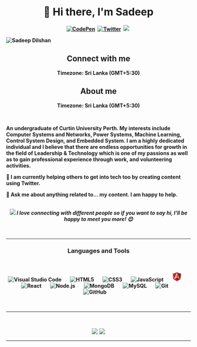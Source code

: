 <p>
  <h1 align="center"><b>👋 Hi there, I'm Sadeep</h1>
</p>
<p align="center">
<a href="https://codepen.io/sadeep654"><img src="https://img.shields.io/badge/Codepen-000000?style=for-the-badge&logo=codepen&logoColor=white" alt="CodePen" /></a>&nbsp;
<a href="https://twitter.com/sadeepdilshan69"><img src="https://img.shields.io/badge/Twitter-1DA1F2?style=for-the-badge&logo=twitter&logoColor=white" alt="Twitter" /></a>&nbsp;
<a href="https://dev.to/sadeep654"><img src="https://img.shields.io/badge/dev.to-0A0A0A?style=for-the-badge&logo=dev.to&logoColor=white alt="Dev.to" /></a>&nbsp;
</p>
  
 ![Sadeep Dilshan](https://user-images.githubusercontent.com/76505825/156299447-eab452ac-8e0b-4b84-9cac-31018f1eaf61.jpg) 
 
<h2 align="center">Connect with me</h2>
<p align="center">
Timezone: Sri Lanka (GMT+5:30)
</p>

<h2 align="center">About me</h2>
<p align="center">
Timezone: Sri Lanka (GMT+5:30)
</p>
<br />
<p>An undergraduate of Curtin University Perth. My interests include Computer Systems and Networks, Power Systems, Machine Learning, Control System Design, and Embedded System. I am a highly dedicated individual and I believe that there are endless opportunities for growth in the field of Leadership & Technology which is one of my passions as well as to gain professional experience through work, and volunteering activities.</p>

:muscle: I am currently helping others to get into tech too by creating content using Twitter.<br />
<!--:eyes: I’m currently learning ... TypeScript <br />
:raising_hand: I’m looking to collaborate with ... someone who is interested in art / music or helping people /environment <br />
:dizzy_face: I’m looking for help with ... TypeScript<br />-->
💬 Ask me about anything related to... my content. I am happy to help.<br />
  <br />
<p align="center">
<img src="https://media.giphy.com/media/LnQjpWaON8nhr21vNW/giphy.gif" width="60"> <em><b>I love connecting with different people</b> so if you want to say <b>hi, I'll be happy to meet you more!</b> 😊</em>
</p>
<br />

---
<h3 align="center"> Languages and Tools</h3>
</p>
<br />
<p align="center">
<img alt="Visual Studio Code" width="26px" src="https://cdn.jsdelivr.net/gh/devicons/devicon/icons/vscode/vscode-original.svg" style="padding-right:20px;" />
<img alt="HTML5" width="26px" src="https://cdn.jsdelivr.net/gh/devicons/devicon/icons/html5/html5-original.svg" style="padding-right:20px;" />
<img alt="CSS3" width="26px" src="https://cdn.jsdelivr.net/gh/devicons/devicon/icons/css3/css3-original.svg" style="padding-right:20px;" />
<img alt="JavaScript" width="26px" src="https://cdn.jsdelivr.net/gh/devicons/devicon/icons/javascript/javascript-original.svg" style="padding-right:20px;" />
<img alt="Angular" width="26px" src="https://github.com/devicons/devicon/blob/v2.14.0/icons/angularjs/angularjs-original.svg" style="padding-right:20px;" />
<img alt="React" width="26px" src="https://cdn.jsdelivr.net/gh/devicons/devicon/icons/react/react-original.svg" style="padding-right:20px;" />
<img alt="Node.js" width="26px" src="https://cdn.jsdelivr.net/gh/devicons/devicon/icons/nodejs/nodejs-original.svg" style="padding-right:20px;" />
<img alt="MongoDB" width="26px" src="https://cdn.jsdelivr.net/gh/devicons/devicon/icons/mongodb/mongodb-original.svg" style="padding-right:20px;" />
<img alt="MySQL" width="26px" src="https://cdn.jsdelivr.net/gh/devicons/devicon/icons/mysql/mysql-original.svg" style="padding-right:20px;" />
<img alt="Git" width="26px" src="https://cdn.jsdelivr.net/gh/devicons/devicon/icons/git/git-original.svg" style="padding-right:20px;" />
<img alt="GitHub" width="26px" src="https://user-images.githubusercontent.com/3369400/139447912-e0f43f33-6d9f-45f8-be46-2df5bbc91289.png" style="padding-right:20px;" />
   </p>
<br />

---
<br />
<p align="center">
<img src="https://github-readme-stats.vercel.app/api?username=sadeep654&theme=radical&show_icons=true" width="410"/>
<img src="https://github-readme-stats.vercel.app/api/top-langs/?username=sadeep654&layout=compact&theme=radical" width="400" />
</p>

---
  
[twitter]: https://twitter.com/sadeepdilshan69
[instagram]: https://www.instagram.com/sadeep654/
[linkedin]: https://www.linkedin.com/in/sadeep-dilshan-kasthuriarachchi-973829142/

<!---
sadeep654/sadeep654 is a ✨ special ✨ repository because its `README.md` (this file) appears on your GitHub profile.
You can click the Preview link to take a look at your changes.
--->
